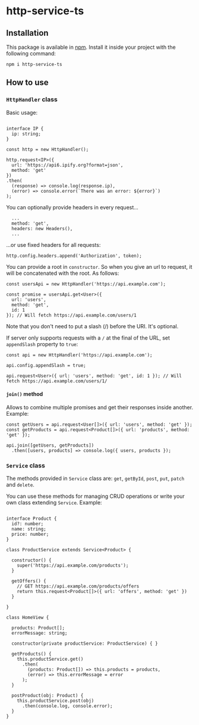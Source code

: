 # http-service-ts

## Installation

This package is available in [npm](https://www.npmjs.com/package/http-service-ts). Install it inside your project with the following command:

`npm i http-service-ts`

## How to use

### `HttpHandler` class

Basic usage:

```

interface IP {
  ip: string;
}

const http = new HttpHandler();

http.request<IP>({
  url: 'https://api6.ipify.org?format=json',
  method: 'get'
})
.then(
  (response) => console.log(response.ip),
  (error) => console.error(`There was an error: ${error}`)
);

```

You can optionally provide headers in every request...

```
  ...
  method: 'get',
  headers: new Headers(),
  ...
```

...or use fixed headers for all requests:

```
http.config.headers.append('Authorization', token);
```

You can provide a root in `constructor`. So when you give an url to request, it will be concatenated with the root. As follows:

```
const usersApi = new HttpHandler('https://api.example.com');

const promise = usersApi.get<User>({
  url: 'users',
  method: 'get',
  id: 1
}); // Will fetch https://api.example.com/users/1

```

Note that you don't need to put a slash (/) before the URI. It's optional.

If server only supports requests with a `/` at the final of the URL, set `appendSlash` property to `true`:

```
const api = new HttpHandler('https://api.example.com');

api.config.appendSlash = true;

api.request<User>({ url: 'users', method: 'get', id: 1 }); // Will fetch https://api.example.com/users/1/
```

#### `join()` method

Allows to combine multiple promises and get their responses inside another. Example:

```
const getUsers = api.request<User[]>({ url: 'users', method: 'get' });
const getProducts = api.request<Product[]>({ url: 'products', method: 'get' });

api.join([getUsers, getProducts])
  .then([users, products] => console.log({ users, products });
```

### `Service` class

The methods provided in `Service` class are: `get`, `getById`, `post`, `put`, `patch` and `delete`.

You can use these methods for managing CRUD operations or write your own class extending `Service`. Example:

```

interface Product {
  id?: number;
  name: string;
  price: number;
}

class ProductService extends Service<Product> {
  
  constructor() {
    super('https://api.example.com/products');
  }
  
  getOffers() {
    // GET https://api.example.com/products/offers
    return this.request<Product[]>({ url: 'offers', method: 'get' })
  }
  
}

class HomeView {
  
  products: Product[];
  errorMessage: string;
  
  constructor(private productService: ProductService) { }
  
  getProducts() {
    this.productService.get()
      .then(
        (products: Product[]) => this.products = products,
        (error) => this.errorMessage = error
      );
  }
  
  postProduct(obj: Product) {
    this.productService.post(obj)
      .then(console.log, console.error);
  }
}

```